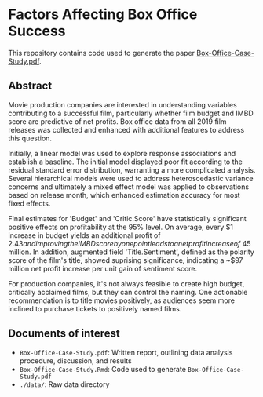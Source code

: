# Factors Affecting Box Office Success
This repository contains code used to generate the paper [Box-Office-Case-Study.pdf](Box-Office-Case-Study.pdf).

## Abstract
Movie production companies are interested in understanding variables contributing
to a successful film, particularly whether film budget and IMBD score 
are predictive of net profits. Box office data from all 2019 film releases 
was collected and enhanced with additional features to address this question. 

Initially, a linear model was used to explore response associations and establish
a baseline. The initial model displayed poor fit according to the residual standard 
error distribution, warranting a more complicated analysis. Several hierarchical models
were used to address heteroscedastic variance concerns and ultimately a mixed effect
model was applied to observations based on release month, which enhanced estimation 
accuracy for most fixed effects.

Final estimates for 'Budget' and 'Critic.Score' have statistically significant
positive effects on profitability at the 95% level. On average, every $1 increase
in budget yields an additional profit of $2.43 and improving the IMBD score by one 
point leads to a net profit increase of ~$45 million. In addition, augmented field 'Title.Sentiment',
defined as the polarity score of the film's title, showed suprising significance,
indicating a ~$97 million net profit increase per unit gain of sentiment score. 

For production companies, it's not always feasible to create high budget, critically
acclaimed films, but they can control the naming. One actionable recommendation 
is to title movies positively, as audiences seem more inclined to purchase tickets
to positively named films.


## Documents of interest

- `Box-Office-Case-Study.pdf`: Written report, outlining data analysis procedure, discussion, and results
- `Box-Office-Case-Study.Rmd`: Code used to generate `Box-Office-Case-Study.pdf`
- `./data/`: Raw data directory
